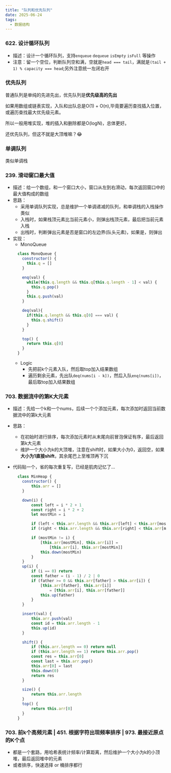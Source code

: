 ```yaml
---
title: "队列和优先队列"
date: 2025-06-24
tags:
  - 数据结构
---
```



### 622. 设计循环队列
- 描述：设计一个循环队列，支持`enqueue` `dequeue` `isEmpty` `isFull` 等操作
- 注意：留一个空位，判断队列空和满，空就是`head === tail`，满就是`(tail + 1) % capacity === head`;另外注意统一左闭右开

### 优先队列
    
普通队列是单纯的先进先出，优先队列是**优先级高的先出**    
     
如果用数组或链表实现，入队和出队总是O(1) + O(n),毕竟要遍历查找插入位置，或遍历查找最大优先级元素。   
    
所以一般用堆实现，堆的插入和删除都是O(logN)，总体更好。
    
还优先队列，但这不就是大顶堆嘛？😂

### 单调队列

类似单调栈

### 239. 滑动窗口最大值
- 描述：给一个数组，和一个窗口大小，窗口从左到右滑动，每次返回窗口中的最大值构成的数组
- 思路：
  - 采用单调队列实现，总是维护一个单调递减的队列，和单调栈的入栈操作类似
  - 入栈时，如果栈顶元素比当前元素小，则弹出栈顶元素，最后把当前元素入栈
  - 出栈时，判断弹出元素是否是窗口的左边界(队头元素)，如果是，则弹出
- 实现：
  - MonoQueue
  ```js
    class MonoQueue {
      constructor() {
        this.q = []
      }

      enq(val) {
        while(this.q.length && this.q[this.q.length - 1] < val) {
          this.q.pop()
        }
        this.q.push(val)
      }

      deq(val){
        if(this.q.length && this.q[0] === val) {
          this.q.shift()
        }
      }

      top() {
        return this.q[0]
      }
    }
  ```
  - Logic
    - 先把前k个元素入队，然后取top加入结果数组
    - 遍历剩余元素，先出队`deq(nums[i - k])`，然后入队`enq(nums[i])`，最后取top加入结果数组


### 703. 数据流中的第K大元素
- 描述：先给一个k和一个nums，后续一个个添加元素，每次添加时返回当前数据流中的第k大元素
- 思路：
  - 在初始时进行排序，每次添加元素时从末尾向前冒泡保证有序，最后返回第k大元素
  - 维护一个大小为k的大顶堆，注意在shift时，如果大小为0，返回空，如果**大小为1直接shift**，其余尾巴上至堆顶再下沉

- 代码贴一个，省的每次重复写，已经是肌肉记忆了...
  ```js
    class MinHeap {
      constructor() {
          this.arr = []
      }

      down(i) {
          const left = i * 2 + 1
          const right = i * 2 + 2
          let mostMin = i

          if (left < this.arr.length && this.arr[left] < this.arr[mostMin]) mostMin = left
          if (right < this.arr.length && this.arr[right] < this.arr[mostMin]) mostMin = right

          if (mostMin != i) {
              [this.arr[mostMin], this.arr[i]] =
                  [this.arr[i], this.arr[mostMin]]
              this.down(mostMin)
          }
      }
      up(i) {
          if (i == 0) return
          const father = (i - 1) / 2 | 0
          if (father >= 0 && this.arr[father] > this.arr[i]) {
              [this.arr[father], this.arr[i]]
                  = [this.arr[i], this.arr[father]]
              this.up(father)
          }
      }

      insert(val) {
          this.arr.push(val)
          const id = this.arr.length - 1
          this.up(id)
      }

      shift() {
          if (this.arr.length == 0) return null
          if (this.arr.length == 1) return this.arr.pop()
          const res = this.arr[0]
          const last = this.arr.pop()
          this.arr[0] = last
          this.down(0)
          return res
      }

      size() {
          return this.arr.length
      }
      top() {
          return this.arr[0]
      }
    }
  ```

### 703. 前k个高频元素 | 451. 根据字符出现频率排序 | 973. 最接近原点的K个点
- 都是一个套路，用哈希表统计频率/计算距离，然后维护一个大小为k的小顶堆，最后返回堆中的元素
- 或者排序，快速选择 or 桶排序都行